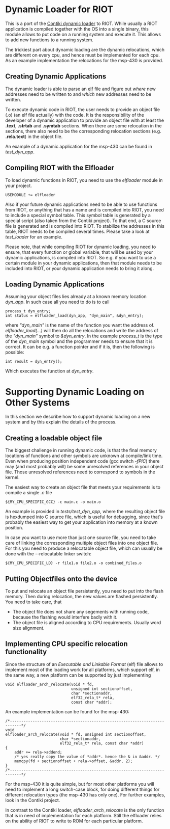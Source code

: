 Dynamic Loader for RIOT
=======================

This is a port of the
[Contiki dynamic loader](https://github.com/contiki-os/contiki/wiki/The-dynamic-loader)
to RIOT. While usually a RIOT application is compiled together with
the OS into a single binary, this module allows to put code on a
running system and execute it. This allows to add new functions to a
running system.

The trickiest part about dynamic loading are the dynamic relocations,
which are different on every cpu, and hence must be implemented for
each cpu. As an example implementation the relocations for the msp-430
is provided.

Creating Dynamic Applications
-----------------------------

The dynamic loader is able to parse an
[elf](https://en.wikipedia.org/wiki/Executable_and_Linkable_Format)
file and figure out *where* new addresses need to be written to and
*which* new addresses need to be written. 

To execute dynamic code in RIOT, the user needs to provide an object
file (.o) (an elf file actually) with the code. It is the
responsibility of the developer of a dynamic application to provide an
object file with at least the **.text**, **.strtab** and **.symtab**
sections. When there are some relocation in the sections, there also
need to be the corresponding relocation sections (e.g. **.rela.text**)
in the object file.

An example of a dynamic application for the msp-430 can be found in
*test_dyn_app*.

Compiling RIOT with the Elfloader
---------------------------------

To load dynamic functions in RIOT, you need to use the *elfloader*
module in your project.

	USEMODULE += elfloader

Also if your future dynamic applications need to be able to use
functions from RIOT, or anything that has a name and is compiled into
RIOT, you need to include a special symbol table. This symbol table is
generated by a special script (also taken from the Contiki
project). To that end, a C source file is generated and is compiled
into RIOT. To stabilize the addresses in this table, RIOT needs to be
compiled several times. Please take a look at *test_loader* for an
example.

Please note, that while compiling RIOT for dynamic loading, you need
to ensure, that every function or global variable, that will be used
by your dynamic applications, is compiled into RIOT. So e.g. if you
want to use a certain module in your dynamic applications, then that
module needs to be included into RIOT, or your dynamic application
needs to bring it along.

Loading Dynamic Applications
----------------------------

Assuming your object files lies already at a known memory location
*dyn_app*. In such case all you need to do is to call

	process_t dyn_entry;
	int status = elfloader_load(dyn_app, "dyn_main", &dyn_entry);

where *"dyn_main"* is the name of the function you want the address
of. *elfloader_load(...)* will then do all the relocations and write
the address of the *"dyn_main"* symbol to *&dyn\_entry*. In the
example *process\_t* is the type of the *dyn\_main* symbol and the
programmer needs to ensure that it is correct. It can be e.g. a
function pointer and if it is, then the following is possible:

	int result = dyn_entry();

Which executes the function at *dyn\_entry*.

# Supporting Dynamic Loading on Other Systems

In this section we describe how to support dynamic loading on a new
system and by this explain the details of the process.

Creating a loadable object file
-------------------------------

The biggest challenge in running dynamic code, is that the final
memory locations of functions and other symbols are unknown at
compile/link time. Even when producing position independent code (gcc
switch *-fPIC*) there may (and most probably will) be some unresolved
references in your object file. Those unresolved references need to
correspond to symbols in the kernel.

The easiest way to create an object file that meets your requirements
is to compile a single *.c* file

	${MY_CPU_SPECIFIC_GCC} -c main.c -o main.o

An example is provided in *tests/test_dyn_app*, where the resulting
object file is hexdumped into C source file, which is useful for
debugging, since that's probably the easiest way to get your
application into memory at a known position.

In case you want to use more than just one source file, you need to
take care of linking the corresponding multiple object files into one
object file. For this you need to produce a relocatable object file,
which can usually be done with the --relocatable linker switch:

	${MY_CPU_SPECIFIC_LD} -r file1.o file2.o -o combined_files.o

Putting Objectfiles onto the device
-----------------------------------

To put and relocate an object file persistently, you need to put into
the flash memory. Then during relocation, the new values are flashed
persistently. You need to take care, that

- The object file does not share any segements with running code,
  because the flashing would interfere badly with it.
- The object file is aligned according to CPU requirements. Usually
  word size alignment.

Implementing CPU specific relocation functionality
--------------------------------------------------

Since the structure of an *Executable and Linkable Format* (elf) file
allows to implement most of the loading work for all platforms, which
support elf, in the same way, a new platform can be supported by just
implementing

	void elfloader_arch_relocate(void * fd,
	                             unsigned int sectionoffset,
	                             char *sectionaddr,
	                             elf32_rela_t* rela,
								 const char *addr);

An example implementation can be found for the msp-430:

	/*---------------------------------------------------------------------------*/
	void
	elfloader_arch_relocate(void * fd, unsigned int sectionoffset,
							char *sectionaddr,
							elf32_rela_t* rela, const char *addr)
	{
		addr += rela->addend;
		/* yes really copy the value of *addr*. hence the & in &addr. */
		memcpy(fd + sectionoffset + rela->offset, &addr, 2);
	}
	/*---------------------------------------------------------------------------*/

For the msp-430 it is quite simple, but for most other platforms you
will need to implement a long switch-case block, for doing different
things for different relocation types (the msp-430 has only one). For
further examples, look in the Contiki project.

In contrast to the Contiki loader, *elfloader_arch_relocate* is the
only function that is in need of implementation for each
platform. Still the elfloader relies on the ability of RIOT to write
to ROM for each particular platform.
